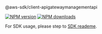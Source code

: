 @aws-sdk/client-apigatewaymanagementapi

[![NPM version](https://img.shields.io/npm/v/@aws-sdk/client-apigatewaymanagementapi/preview.svg)](https://www.npmjs.com/package/@aws-sdk/client-apigatewaymanagementapi)
[![NPM downloads](https://img.shields.io/npm/dm/@aws-sdk/client-apigatewaymanagementapi.svg)](https://www.npmjs.com/package/@aws-sdk/client-apigatewaymanagementapi)

For SDK usage, please step to [SDK reademe](https://github.com/aws/aws-sdk-js-v3).
